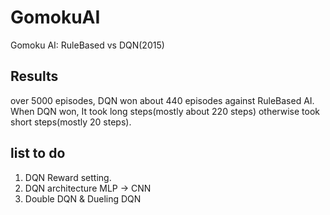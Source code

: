 # GomokuAI
Gomoku AI: RuleBased vs DQN(2015)

## Results

over 5000 episodes, DQN won about 440 episodes against RuleBased AI. <br>
When DQN won, It took long steps(mostly about 220 steps) otherwise took short steps(mostly 20 steps).


## list to do
1. DQN Reward setting.
2. DQN architecture MLP -> CNN
3. Double DQN & Dueling DQN
